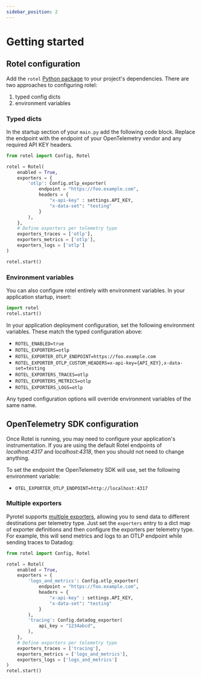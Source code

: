 ```yaml
---
sidebar_position: 2
---
```


# Getting started

## Rotel configuration

Add the `rotel` [Python package](https://pypi.org/project/rotel/) to your project's dependencies. There are two approaches to configuring rotel:
1. typed config dicts
2. environment variables

### Typed dicts

In the startup section of your `main.py` add the following code block. Replace the endpoint with the endpoint of your OpenTelemetry vendor and any required API KEY headers.

```python
from rotel import Config, Rotel

rotel = Rotel(
    enabled = True,
    exporters = {
        'otlp': Config.otlp_exporter(
            endpoint = "https://foo.example.com",
            headers = {
                "x-api-key" : settings.API_KEY,
                "x-data-set": "testing"
            }
        ),
    },
    # Define exporters per telemetry type
    exporters_traces = ['otlp'],
    exporters_metrics = ['otlp'],
    exporters_logs = ['otlp']
)

rotel.start()
```

### Environment variables

You can also configure rotel entirely with environment variables. In your application startup, insert:
```python
import rotel
rotel.start()
```

In your application deployment configuration, set the following environment variables. These match the typed configuration above:

* `ROTEL_ENABLED=true`
* `ROTEL_EXPORTERS=otlp`
* `ROTEL_EXPORTER_OTLP_ENDPOINT=https://foo.example.com`
* `ROTEL_EXPORTER_OTLP_CUSTOM_HEADERS=x-api-key={API_KEY},x-data-set=testing`
* `ROTEL_EXPORTERS_TRACES=otlp`
* `ROTEL_EXPORTERS_METRICS=otlp`
* `ROTEL_EXPORTERS_LOGS=otlp`

Any typed configuration options will override environment variables of the same name.

## OpenTelemetry SDK configuration

Once Rotel is running, you may need to configure your application's instrumentation. If you are using the default Rotel endpoints of *localhost:4317* and *localhost:4318*, then you should not need to change anything.

To set the endpoint the OpenTelemetry SDK will use, set the following environment variable:

* `OTEL_EXPORTER_OTLP_ENDPOINT=http://localhost:4317`

### Multiple exporters

Pyrotel supports [multiple exporters](https://rotel.dev/docs/configuration/multiple-exporters), allowing you to send data to
different destinations per telemetry type. Just set the `exporters` entry to a dict map of exporter definitions and then
configure the exporters per telemetry type. For example, this will send metrics and logs to an OTLP endpoint while
sending traces to Datadog:

```python
from rotel import Config, Rotel

rotel = Rotel(
    enabled = True,
    exporters = {
        'logs_and_metrics': Config.otlp_exporter(
            endpoint = "https://foo.example.com",
            headers = {
                "x-api-key" : settings.API_KEY,
                "x-data-set": "testing"
            }
        ),
        'tracing': Config.datadog_exporter(
            api_key = "1234abcd",
        ),
    },
    # Define exporters per telemetry type
    exporters_traces = ['tracing'],
    exporters_metrics = ['logs_and_metrics'],
    exporters_logs = ['logs_and_metrics']
)
rotel.start()
```